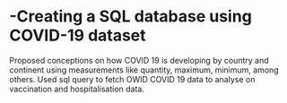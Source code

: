 # -Creating a SQL database using COVID-19 dataset
Proposed conceptions on how COVID 19 is developing by country and continent using measurements like quantity, maximum, minimum, among others. Used sql query to fetch OWID COVID 19 data to analyse on vaccination and hospitalisation data. 
